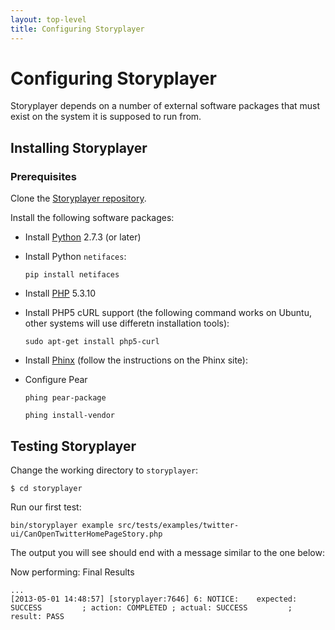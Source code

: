 ```yaml
---
layout: top-level
title: Configuring Storyplayer
---
```


# Configuring Storyplayer

Storyplayer depends on a number of external software packages that must exist on the system it is supposed to run from.

## Installing Storyplayer

### Prerequisites

Clone the [Storyplayer repository](https://github.com/datasift/storyplayer).

Install the following software packages:

* Install [Python](http://python.org) 2.7.3 (or later)
* Install Python `netifaces`:
 
    `pip install netifaces`

* Install [PHP](http://php.net) 5.3.10
* Install PHP5 cURL support (the following command works on Ubuntu, other systems will use differetn installation tools): 

    `sudo apt-get install php5-curl`
    
* Install [Phinx](http://phix-project.org) (follow the instructions on the Phinx site):
* Configure Pear

    `phing pear-package`
    
    `phing install-vendor`

## Testing Storyplayer

Change the working directory to `storyplayer`:

    $ cd storyplayer

Run our first test:

    bin/storyplayer example src/tests/examples/twitter-ui/CanOpenTwitterHomePageStory.php

The output you will see should end with a message similar to the one below:

Now performing: Final Results

    ...
    [2013-05-01 14:48:57] [storyplayer:7646] 6: NOTICE:    expected: SUCCESS         ; action: COMPLETED ; actual: SUCCESS         ; result: PASS
